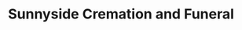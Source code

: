 ---
title: "Sunnyside Cremation and Funeral"
url: /garden-grove/sunnyside-cremation-and-funeral/
shop: funeral directors
---